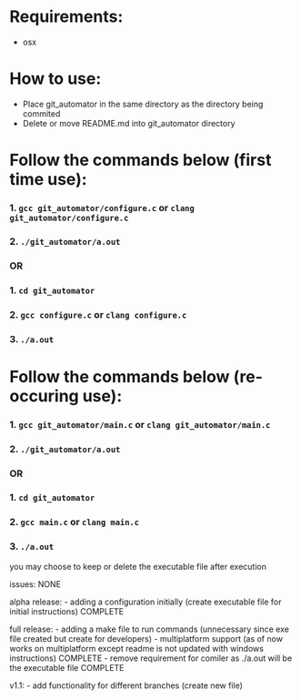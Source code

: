 # Requirements:
* osx

# How to use:
* Place git_automator in the same directory as the directory being commited
* Delete or move README.md into git_automator directory

# Follow the commands below (first time use):
### 1. `gcc git_automator/configure.c` or `clang git_automator/configure.c`
### 2. `./git_automator/a.out`
###                          OR
### 1. `cd git_automator`
### 2. `gcc configure.c` or `clang configure.c`
### 3. `./a.out`


# Follow the commands below (re-occuring use): 
### 1. `gcc git_automator/main.c` or `clang git_automator/main.c`
### 2. `./git_automator/a.out`
###                          OR
### 1. `cd git_automator`
### 2. `gcc main.c` or `clang main.c`
### 3. `./a.out`

you may choose to keep or delete the executable file after execution

issues: 
    NONE

alpha release:
    - adding a configuration initially (create executable file for initial instructions) COMPLETE

full release:
    - adding a make file to run commands (unnecessary since exe file created but create for developers)
    - multiplatform support (as of now works on multiplatform except readme is not updated with windows instructions) COMPLETE
    - remove requirement for comiler as ./a.out will be the executable file COMPLETE

v1.1: 
    - add functionality for different branches (create new file)
